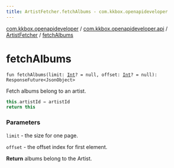 ```yaml
---
title: ArtistFetcher.fetchAlbums - com.kkbox.openapideveloper
---
```


[com.kkbox.openapideveloper](../../index.html) / [com.kkbox.openapideveloper.api](../index.html) / [ArtistFetcher](index.html) / [fetchAlbums](.)

# fetchAlbums

`fun fetchAlbums(limit: `[`Int`](https://kotlinlang.org/api/latest/jvm/stdlib/kotlin/-int/index.html)`? = null, offset: `[`Int`](https://kotlinlang.org/api/latest/jvm/stdlib/kotlin/-int/index.html)`? = null): ResponseFuture<JsonObject>`

Fetch albums belong to an artist.

``` kotlin
this.artistId = artistId
return this
```

### Parameters

`limit` - the size for one page.

`offset` - the offset index for first element.

**Return**
albums belong to the Artist.

